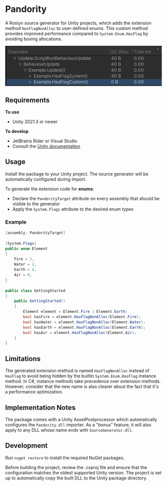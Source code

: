# Pandority

A Roslyn source generator for Unity projects, which adds the extension method `HasFlagNonAlloc` to user-defined enums.
This custom method provides improved performance compared to `System.Enum.HasFlag` by avoiding boxing allocations.

![img](Documentation~/ProfilerSample.png)

## Requirements

**To use**

- Unity 2021.3 or newer

**To develop**

- JetBrains Rider or Visual Studio
- Consult the [Unity documentation](https://docs.unity3d.com/2021.3/Documentation/Manual/roslyn-analyzers.html)

## Usage

Install the package to your Unity project. The source generator will be automatically configured during import.

To generate the extension code for **enums**:

- Declare the `PandorityTarget` attribute on every assembly that should be visible to the generator
- Apply the `System.Flags` attribute to the desired enum types

### Example

```csharp
[assembly: PandorityTarget]

[System.Flags]
public enum Element
{
    Fire = 1,
    Water = 2,
    Earth = 4,
    Air = 8,
}

public class GettingStarted
{
    public GettingStarted()
    {
        Element element = Element.Fire | Element.Earth;
        bool hasFire = element.HasFlagNonAlloc(Element.Fire);
        bool hasWater = element.HasFlagNonAlloc(Element.Water);
        bool hasEarth = element.HasFlagNonAlloc(Element.Earth);
        bool hasAir = element.HasFlagNonAlloc(Element.Air);
    }
}
```

## Limitations

The generated extension method is named `HasFlagNonAlloc` instead of `HasFlag` to avoid being hidden
by the builtin `System.Enum.HasFlag` instance method. In C#, instance methods take precedence over extension methods.
However, consider that the new name is also clearer about the fact that it's a performance optimization.

## Implementation Notes

The package comes with a Unity AssetPostprocessor which automatically configures the `Pandority.dll` importer.
As a "bonus" feature, it will also apply to any DLL whose name ends with `SourceGenerator.dll`.

## Development

Run `nuget restore` to install the required NuGet packages.

Before building the project, review the .csproj file and
ensure that the configuration matches the oldest supported Unity version.
The project is set up to automatically copy the built DLL to the Unity package directory.
